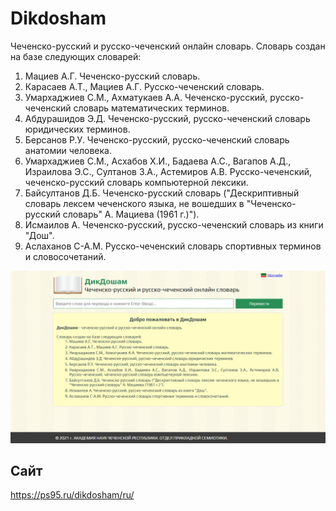 # Dikdosham
Чеченско-русский и русско-чеченский онлайн словарь.
Словарь создан на базе следующих словарей:

1. Мациев А.Г. Чеченско-русский словарь.
2. Карасаев А.Т., Мациев А.Г. Русско-чеченский словарь.
3. Умархаджиев С.М., Ахматукаев А.А. Чеченско-русский, русско-чеченский словарь математических терминов.
4. Абдурашидов Э.Д. Чеченско-русский, русско-чеченский словарь юридических терминов.
5. Берсанов Р.У. Чеченско-русский, русско-чеченский словарь анатомии человека.
6. Умархаджиев С.М., Асхабов Х.И., Бадаева А.С., Вагапов А.Д., Израилова Э.С., Султанов З.А., Астемиров А.В. Русско-чеченский, чеченско-русский словарь компьютерной лексики.
7. Байсултанов Д.Б. Чеченско-русский словарь ("Дескриптивный словарь лексем чеченского языка, не вошедших в "Чеченско-русский словарь" А. Мациева (1961 г.)").
8. Исмаилов А. Чеченско-русский, русско-чеченский словарь из книги "Дош".
9. Аслаханов С-А.М. Русско-чеченский словарь спортивных терминов и словосочетаний.

![alt text](screenshots/scr_dikdosham.png "Начальная страница")

## Сайт
https://ps95.ru/dikdosham/ru/
